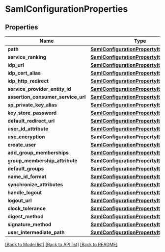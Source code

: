 # SamlConfigurationProperties

## Properties
Name | Type | Description | Notes
------------ | ------------- | ------------- | -------------
**path** | [**SamlConfigurationPropertyItemsArray**](SamlConfigurationPropertyItemsArray.md) |  | [optional] 
**service_ranking** | [**SamlConfigurationPropertyItemsLong**](SamlConfigurationPropertyItemsLong.md) |  | [optional] 
**idp_url** | [**SamlConfigurationPropertyItemsString**](SamlConfigurationPropertyItemsString.md) |  | [optional] 
**idp_cert_alias** | [**SamlConfigurationPropertyItemsString**](SamlConfigurationPropertyItemsString.md) |  | [optional] 
**idp_http_redirect** | [**SamlConfigurationPropertyItemsBoolean**](SamlConfigurationPropertyItemsBoolean.md) |  | [optional] 
**service_provider_entity_id** | [**SamlConfigurationPropertyItemsString**](SamlConfigurationPropertyItemsString.md) |  | [optional] 
**assertion_consumer_service_url** | [**SamlConfigurationPropertyItemsString**](SamlConfigurationPropertyItemsString.md) |  | [optional] 
**sp_private_key_alias** | [**SamlConfigurationPropertyItemsString**](SamlConfigurationPropertyItemsString.md) |  | [optional] 
**key_store_password** | [**SamlConfigurationPropertyItemsString**](SamlConfigurationPropertyItemsString.md) |  | [optional] 
**default_redirect_url** | [**SamlConfigurationPropertyItemsString**](SamlConfigurationPropertyItemsString.md) |  | [optional] 
**user_id_attribute** | [**SamlConfigurationPropertyItemsString**](SamlConfigurationPropertyItemsString.md) |  | [optional] 
**use_encryption** | [**SamlConfigurationPropertyItemsBoolean**](SamlConfigurationPropertyItemsBoolean.md) |  | [optional] 
**create_user** | [**SamlConfigurationPropertyItemsBoolean**](SamlConfigurationPropertyItemsBoolean.md) |  | [optional] 
**add_group_memberships** | [**SamlConfigurationPropertyItemsBoolean**](SamlConfigurationPropertyItemsBoolean.md) |  | [optional] 
**group_membership_attribute** | [**SamlConfigurationPropertyItemsString**](SamlConfigurationPropertyItemsString.md) |  | [optional] 
**default_groups** | [**SamlConfigurationPropertyItemsArray**](SamlConfigurationPropertyItemsArray.md) |  | [optional] 
**name_id_format** | [**SamlConfigurationPropertyItemsString**](SamlConfigurationPropertyItemsString.md) |  | [optional] 
**synchronize_attributes** | [**SamlConfigurationPropertyItemsArray**](SamlConfigurationPropertyItemsArray.md) |  | [optional] 
**handle_logout** | [**SamlConfigurationPropertyItemsBoolean**](SamlConfigurationPropertyItemsBoolean.md) |  | [optional] 
**logout_url** | [**SamlConfigurationPropertyItemsString**](SamlConfigurationPropertyItemsString.md) |  | [optional] 
**clock_tolerance** | [**SamlConfigurationPropertyItemsLong**](SamlConfigurationPropertyItemsLong.md) |  | [optional] 
**digest_method** | [**SamlConfigurationPropertyItemsString**](SamlConfigurationPropertyItemsString.md) |  | [optional] 
**signature_method** | [**SamlConfigurationPropertyItemsString**](SamlConfigurationPropertyItemsString.md) |  | [optional] 
**user_intermediate_path** | [**SamlConfigurationPropertyItemsString**](SamlConfigurationPropertyItemsString.md) |  | [optional] 

[[Back to Model list]](../README.md#documentation-for-models) [[Back to API list]](../README.md#documentation-for-api-endpoints) [[Back to README]](../README.md)


